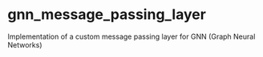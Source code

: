 # gnn_message_passing_layer
Implementation of a custom message passing layer for GNN (Graph Neural Networks)
